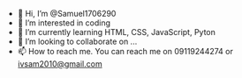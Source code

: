 - 👋 Hi, I’m @Samuel1706290
- 👀 I’m interested in coding
- 🌱 I’m currently learning HTML, CSS, JavaScript, Pyton
- 💞️ I’m looking to collaborate on ...
- 📫 How to reach me. You can reach me on 09119244274 or ivsam2010@gmail.com

<!---
Samuel1706290/Samuel1706290 is a ✨ special ✨ repository because its `README.md` (this file) appears on your GitHub profile.
You can click the Preview link to take a look at your changes.
--->

